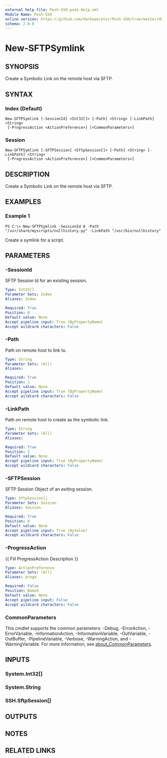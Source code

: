 ```yaml
---
external help file: Posh-SSH.psm1-Help.xml
Module Name: Posh-SSH
online version: https://github.com/darkoperator/Posh-SSH/tree/master/docs
schema: 2.0.0
---
```


# New-SFTPSymlink

## SYNOPSIS
Create a Symbolic Link on the remote host via SFTP.

## SYNTAX

### Index (Default)
```
New-SFTPSymlink [-SessionId] <Int32[]> [-Path] <String> [-LinkPath] <String>
 [-ProgressAction <ActionPreference>] [<CommonParameters>]
```

### Session
```
New-SFTPSymlink [-SFTPSession] <SftpSession[]> [-Path] <String> [-LinkPath] <String>
 [-ProgressAction <ActionPreference>] [<CommonParameters>]
```

## DESCRIPTION
Create a Symbolic Link on the remote host via SFTP.

## EXAMPLES

### Example 1
```
PS C:\> New-SFTPSymlink -SessionId 0 -Path "/usr/share/myscripts/nullhistory.py" -LinkPath "/usr/bin/nullhistory"
```

Create a symlink for a script.

## PARAMETERS

### -SessionId
SFTP Session Id for an existing session.

```yaml
Type: Int32[]
Parameter Sets: Index
Aliases: Index

Required: True
Position: 0
Default value: None
Accept pipeline input: True (ByPropertyName)
Accept wildcard characters: False
```

### -Path
Path on remote host to link to.

```yaml
Type: String
Parameter Sets: (All)
Aliases:

Required: True
Position: 1
Default value: None
Accept pipeline input: True (ByPropertyName)
Accept wildcard characters: False
```

### -LinkPath
Path on remote host to create as the symbolic link.

```yaml
Type: String
Parameter Sets: (All)
Aliases:

Required: True
Position: 2
Default value: None
Accept pipeline input: True (ByPropertyName)
Accept wildcard characters: False
```

### -SFTPSession
SFTP Session Object of an exiting session.

```yaml
Type: SftpSession[]
Parameter Sets: Session
Aliases: Session

Required: True
Position: 0
Default value: None
Accept pipeline input: True (ByValue)
Accept wildcard characters: False
```

### -ProgressAction
{{ Fill ProgressAction Description }}

```yaml
Type: ActionPreference
Parameter Sets: (All)
Aliases: proga

Required: False
Position: Named
Default value: None
Accept pipeline input: False
Accept wildcard characters: False
```

### CommonParameters
This cmdlet supports the common parameters: -Debug, -ErrorAction, -ErrorVariable, -InformationAction, -InformationVariable, -OutVariable, -OutBuffer, -PipelineVariable, -Verbose, -WarningAction, and -WarningVariable. For more information, see [about_CommonParameters](http://go.microsoft.com/fwlink/?LinkID=113216).

## INPUTS

### System.Int32[]
### System.String
### SSH.SftpSession[]
## OUTPUTS

## NOTES

## RELATED LINKS
